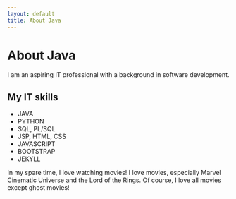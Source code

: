 ```yaml
---
layout: default
title: About Java
---
```


<div class="post">
	<h1 class="pageTitle">About Java</h1>
	<p>I am an aspiring IT professional with a background in software development.</p>
	<h2>My IT skills</h2>
	<ul>
		<li>JAVA</li>
  		<li>PYTHON</li>
  		<li>SQL, PL/SQL</li>
		<li>JSP, HTML, CSS</li>
  		<li>JAVASCRIPT</li>
  		<li>BOOTSTRAP</li>
      	<li>JEKYLL</li>
  	</ul>
	<p>In my spare time, I love watching movies! I love movies, especially Marvel Cinematic Universe
	and the Lord of the Rings. Of course, I love all movies except ghost movies!</p>
</div>